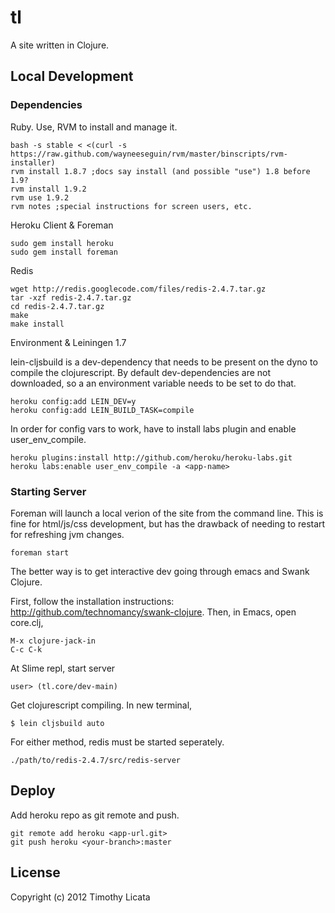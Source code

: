 # tl
A site written in Clojure.

## Local Development

### Dependencies

Ruby. Use, RVM to install and manage it.

    bash -s stable < <(curl -s https://raw.github.com/wayneeseguin/rvm/master/binscripts/rvm-installer)
    rvm install 1.8.7 ;docs say install (and possible "use") 1.8 before 1.9?
    rvm install 1.9.2
    rvm use 1.9.2
    rvm notes ;special instructions for screen users, etc.

Heroku Client & Foreman

    sudo gem install heroku
    sudo gem install foreman

Redis

    wget http://redis.googlecode.com/files/redis-2.4.7.tar.gz
    tar -xzf redis-2.4.7.tar.gz
    cd redis-2.4.7.tar.gz
    make
    make install

Environment & Leiningen 1.7

lein-cljsbuild is a dev-dependency that needs to be present on
the dyno to compile the clojurescript.  By default dev-dependencies
are not downloaded, so a an environment variable needs to be set
to do that.

    heroku config:add LEIN_DEV=y
    heroku config:add LEIN_BUILD_TASK=compile

In order for config vars to work, have to install labs plugin
and enable user_env_compile.

    heroku plugins:install http://github.com/heroku/heroku-labs.git
    heroku labs:enable user_env_compile -a <app-name>

### Starting Server

Foreman will launch a local verion of the site
from the command line. This is fine for html/js/css
development, but has the drawback of needing to
restart for refreshing jvm changes.

    foreman start

The better way is to get interactive dev going
through emacs and Swank Clojure.

First, follow the installation instructions: http://github.com/technomancy/swank-clojure.
Then, in Emacs, open core.clj,

    M-x clojure-jack-in
    C-c C-k

At Slime repl, start server

    user> (tl.core/dev-main)

Get clojurescript compiling. In new terminal,

    $ lein cljsbuild auto

For either method, redis must be started seperately.

    ./path/to/redis-2.4.7/src/redis-server

## Deploy

Add heroku repo as git remote and push.

    git remote add heroku <app-url.git>
    git push heroku <your-branch>:master

## License
Copyright (c) 2012 Timothy Licata
